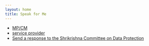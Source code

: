 ```yaml
---
layout: home
title: Speak for Me
---
```


* [MP/CM](/mp/)
* [service provider](/service/)
* [Send a response to the Shrikrishna Committee on Data Protection](/consultation/)
